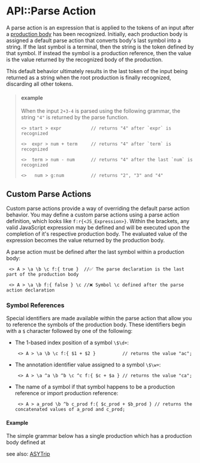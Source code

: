 # API::Parse Action


A parse action is an expression that is applied to the tokens of an input after a [production body](./api.production_body.index.md) 
has been recognized. Initially, each production body is assigned a default parse action that converts body's last symbol into a string.  If the last symbol is a terminal, then the string is the token defined by that symbol. If instead the symbol is a production reference, then the value is the value returned by the recognized body of the production. 

This default behavior ultimately results in the last token of the input being returned as a string when the root production is finally recognized, 
discarding all other tokens.

> #### example
> When the input `2+3-4` is parsed using the following grammar, the string `"4"` is returned by the parse function. 
> ```
> <> start > expr           // returns "4" after `expr` is recognized
> 
> <>  expr > num + term     // returns "4" after `term` is recognized 
>  
> <>  term > num - num      // returns "4" after the last `num` is recognized
>
> <>   num > g:num          // returns "2", "3" and "4"
> ```

##  Custom Parse Actions

Custom parse actions provide a way of overriding the default parse action behavior. You may define a custom parse actions using a 
parse action definition, which looks like `f:r{<JS_Expression>}`.  Within the brackets, any valid JavaScript expression may be 
defined and will be executed upon the completion of it's respective production body. The evaluated value of the expression becomes 
the value returned by the production body. 

A parse action must be defined after the last symbol within a production body:

```hcg
 <> A > \a \b \c f:{ true }  //✅ The parse declaration is the last part of the production body

 <> A > \a \b f:{ false } \c //❌ Symbol \c defined after the parse action declaration
 ```

### Symbol References

Special identifiers are made available within the parse action that allow you to reference the symbols of the production body. These identifiers
begin with a `$` character followed by one of the following: 

- The 1-based index position of a symbol `\$\d+`:
  ```
   <> A > \a \b \c f:{ $1 + $2 }          // returns the value "ac";
  ```
- The annotation identifier value assigned to a symbol `\$\w+`:
  ```
   <> A > \a ^a \b ^b \c ^c f:{ $c + $a } // returns the value "ca";
  ```
- The name of a symbol if that symbol happens to be a production reference or import production reference:
  ```
   <> A > a_prod \b ^b c_prod f:{ $c_prod + $b_prod } // returns the concatenated values of a_prod and c_prod;
  ```


#### Example

The simple grammar below has a single production which has a production body defined at




see also: [ASYTrip](./api.asytrip.index.md)
